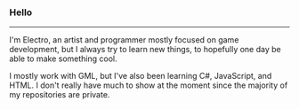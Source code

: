 ### Hello
---
I'm Electro, an artist and programmer mostly focused on game development, but I always try to learn new things, to hopefully one day be able to make something cool.

I mostly work with GML, but I've also been learning C#, JavaScript, and HTML. I don't really have much to show at the moment since the majority of my repositories are private.

<!--
**ElectroDev1/ElectroDev1** is a ✨ _special_ ✨ repository because its `README.md` (this file) appears on your GitHub profile.

Here are some ideas to get you started:

- 🔭 I’m currently working on ...
- 🌱 I’m currently learning ...
- 👯 I’m looking to collaborate on ...
- 🤔 I’m looking for help with ...
- 💬 Ask me about ...
- 📫 How to reach me: ...
- 😄 Pronouns: ...
- ⚡ Fun fact: ...
-->
